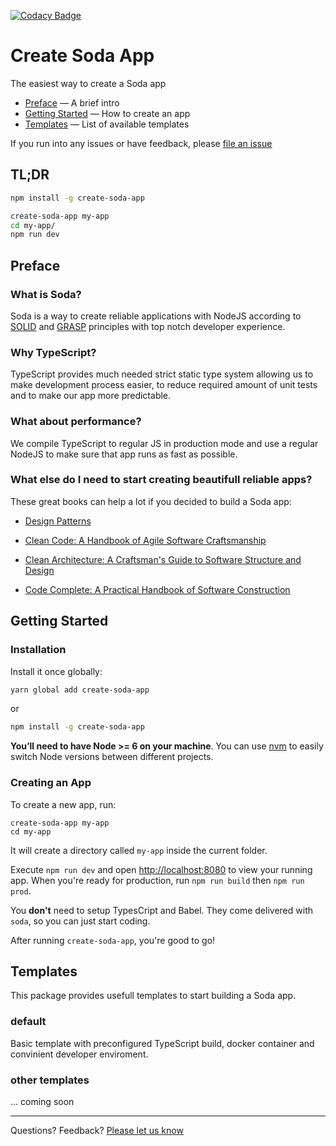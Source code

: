 [![Codacy Badge](https://api.codacy.com/project/badge/Grade/a38f8d86253c4660a59100f6459141b8)](https://www.codacy.com/project/solid-soda/create-soda-app/dashboard?utm_source=github.com&amp;utm_medium=referral&amp;utm_content=solid-soda/create-soda-app&amp;utm_campaign=Badge_Grade_Dashboard)

# Create Soda App

The easiest way to create a Soda app

- [Preface](#preface) — A brief intro
- [Getting Started](#getting-started) — How to create an app
- [Templates](#tempaltes) — List of available templates

If you run into any issues or have feedback, please [file an issue](https://github.com/segmentio/create-next-app/issues/new)

## TL;DR

```sh
npm install -g create-soda-app

create-soda-app my-app
cd my-app/
npm run dev
```

## Preface

### What is Soda?

Soda is a way to create reliable applications with NodeJS according to [SOLID](https://en.wikipedia.org/wiki/SOLID) and [GRASP](<https://en.wikipedia.org/wiki/GRASP_(object-oriented_design)>) principles with top notch developer experience.

### Why TypeScript?

TypeScript provides much needed strict static type system allowing us to make development process easier, to reduce required amount of unit tests and to make our app more predictable.

### What about performance?

We compile TypeScript to regular JS in production mode and use a regular NodeJS to make sure that app runs as fast as possible.

### What else do I need to start creating beautifull reliable apps?

These great books can help a lot if you decided to build a Soda app:

- [Design Patterns](https://www.amazon.com/Design-Patterns-Object-Oriented-Addison-Wesley-Professional-ebook/dp/B000SEIBB8)

- [Clean Code: A Handbook of Agile Software Craftsmanship](https://www.amazon.com/Clean-Code-Handbook-Software-Craftsmanship/dp/0132350882)

- [Clean Architecture: A Craftsman's Guide to Software Structure and Design](https://www.amazon.com/Clean-Architecture-Craftsmans-Software-Structure/dp/0134494164)

- [Code Complete: A Practical Handbook of Software Construction](https://www.amazon.com/Code-Complete-Practical-Handbook-Construction/dp/0735619670)

## Getting Started

### Installation

Install it once globally:

```sh
yarn global add create-soda-app
```

or

```sh
npm install -g create-soda-app
```

**You’ll need to have Node >= 6 on your machine**. You can use [nvm](https://github.com/creationix/nvm#usage) to easily switch Node versions between different projects.

### Creating an App

To create a new app, run:

```
create-soda-app my-app
cd my-app
```

It will create a directory called `my-app` inside the current folder.

Execute `npm run dev` and open [http://localhost:8080](http://localhost:8080) to view your running app.
When you're ready for production, run `npm run build` then `npm run prod`.

You **don't** need to setup TypesCript and Babel.
They come delivered with `soda`, so you can just start coding.

After running `create-soda-app`, you're good to go!

## Templates

This package provides usefull templates to start building a Soda app.

### default

Basic template with preconfigured TypeScript build, docker container and convinient developer enviroment.

### other templates

... coming soon

---

Questions? Feedback? [Please let us know](https://github.com/solid-soda/create-soda-app/issues/new)
